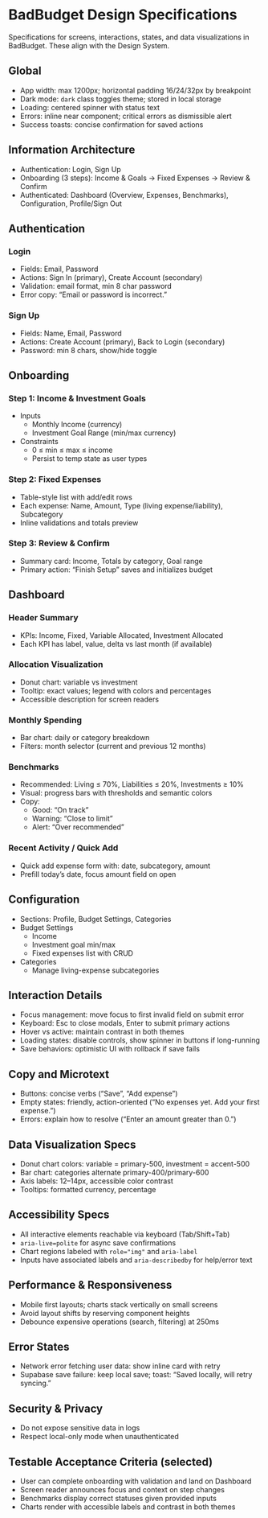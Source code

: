 # BadBudget Design Specifications

Specifications for screens, interactions, states, and data visualizations in BadBudget. These align with the Design System.

## Global
- App width: max 1200px; horizontal padding 16/24/32px by breakpoint
- Dark mode: `dark` class toggles theme; stored in local storage
- Loading: centered spinner with status text
- Errors: inline near component; critical errors as dismissible alert
- Success toasts: concise confirmation for saved actions

## Information Architecture
- Authentication: Login, Sign Up
- Onboarding (3 steps): Income & Goals → Fixed Expenses → Review & Confirm
- Authenticated: Dashboard (Overview, Expenses, Benchmarks), Configuration, Profile/Sign Out

## Authentication
### Login
- Fields: Email, Password
- Actions: Sign In (primary), Create Account (secondary)
- Validation: email format, min 8 char password
- Error copy: “Email or password is incorrect.”

### Sign Up
- Fields: Name, Email, Password
- Actions: Create Account (primary), Back to Login (secondary)
- Password: min 8 chars, show/hide toggle

## Onboarding
### Step 1: Income & Investment Goals
- Inputs
  - Monthly Income (currency)
  - Investment Goal Range (min/max currency)
- Constraints
  - 0 ≤ min ≤ max ≤ income
  - Persist to temp state as user types

### Step 2: Fixed Expenses
- Table-style list with add/edit rows
- Each expense: Name, Amount, Type (living expense/liability), Subcategory
- Inline validations and totals preview

### Step 3: Review & Confirm
- Summary card: Income, Totals by category, Goal range
- Primary action: “Finish Setup” saves and initializes budget

## Dashboard
### Header Summary
- KPIs: Income, Fixed, Variable Allocated, Investment Allocated
- Each KPI has label, value, delta vs last month (if available)

### Allocation Visualization
- Donut chart: variable vs investment
- Tooltip: exact values; legend with colors and percentages
- Accessible description for screen readers

### Monthly Spending
- Bar chart: daily or category breakdown
- Filters: month selector (current and previous 12 months)

### Benchmarks
- Recommended: Living ≤ 70%, Liabilities ≤ 20%, Investments ≥ 10%
- Visual: progress bars with thresholds and semantic colors
- Copy:
  - Good: “On track”
  - Warning: “Close to limit”
  - Alert: “Over recommended”

### Recent Activity / Quick Add
- Quick add expense form with: date, subcategory, amount
- Prefill today’s date, focus amount field on open

## Configuration
- Sections: Profile, Budget Settings, Categories
- Budget Settings
  - Income
  - Investment goal min/max
  - Fixed expenses list with CRUD
- Categories
  - Manage living-expense subcategories

## Interaction Details
- Focus management: move focus to first invalid field on submit error
- Keyboard: Esc to close modals, Enter to submit primary actions
- Hover vs active: maintain contrast in both themes
- Loading states: disable controls, show spinner in buttons if long-running
- Save behaviors: optimistic UI with rollback if save fails

## Copy and Microtext
- Buttons: concise verbs (“Save”, “Add expense”)
- Empty states: friendly, action-oriented (“No expenses yet. Add your first expense.”)
- Errors: explain how to resolve (“Enter an amount greater than 0.”)

## Data Visualization Specs
- Donut chart colors: variable = primary-500, investment = accent-500
- Bar chart: categories alternate primary-400/primary-600
- Axis labels: 12–14px, accessible color contrast
- Tooltips: formatted currency, percentage

## Accessibility Specs
- All interactive elements reachable via keyboard (Tab/Shift+Tab)
- `aria-live=polite` for async save confirmations
- Chart regions labeled with `role="img"` and `aria-label`
- Inputs have associated labels and `aria-describedby` for help/error text

## Performance & Responsiveness
- Mobile first layouts; charts stack vertically on small screens
- Avoid layout shifts by reserving component heights
- Debounce expensive operations (search, filtering) at 250ms

## Error States
- Network error fetching user data: show inline card with retry
- Supabase save failure: keep local save; toast: “Saved locally, will retry syncing.”

## Security & Privacy
- Do not expose sensitive data in logs
- Respect local-only mode when unauthenticated

## Testable Acceptance Criteria (selected)
- User can complete onboarding with validation and land on Dashboard
- Screen reader announces focus and context on step changes
- Benchmarks display correct statuses given provided inputs
- Charts render with accessible labels and contrast in both themes

